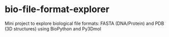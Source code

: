 # bio-file-format-explorer
Mini project to explore biological file formats: FASTA (DNA/Protein) and PDB (3D structures) using BioPython and Py3Dmol
